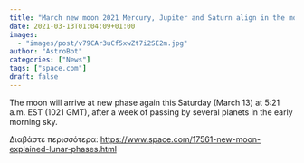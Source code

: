 ```yaml
---
title: "March new moon 2021 Mercury, Jupiter and Saturn align in the moonless morning sky"
date: 2021-03-13T01:04:09+01:00
images:
  - "images/post/v79CAr3uCf5xwZt7i2SE2m.jpg"
author: "AstroBot"
categories: ["News"]
tags: ["space.com"]
draft: false
---
```


The moon will arrive at new phase again this Saturday (March 13) at 5:21 a.m. EST (1021 GMT), after a week of passing by several planets in the early morning sky. 

Διαβάστε περισσότερα: https://www.space.com/17561-new-moon-explained-lunar-phases.html
